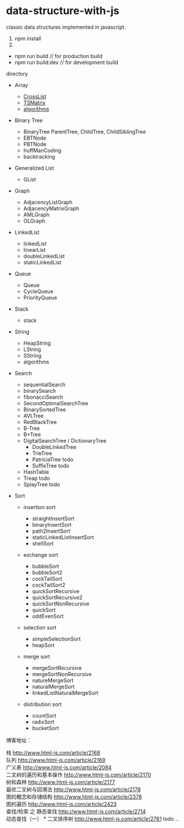 # data-structure-with-js

classic data structures implemented in javascript.

1. npm install
2.
- npm run build     // for production build
- npm run build:dev // for development build


directory

* Array
    * [CrossList](./src/Array/CrossList.js)
    * [TSMatrix](./src/Array/TSMatrix.js)
    * [algorithms](./src/Array/algorithms.js)

* Binary Tree
    * BinaryTree   ParentTree, ChildTree, ChildSiblingTree
    * EBTNode
    * PBTNode
    * huffManCoding
    * backtracking

* Generalized List
    * GList

* Graph
    * AdjacencyListGraph
    * AdjacencyMatrixGraph
    * AMLGraph
    * OLGraph

* LinkedList
    * linkedList
    * linearList
    * doubleLinkedList
    * staticLinkedList

* Queue
    * Queue
    * CycleQueue
    * PriorityQueue

* Stack
    * stack

* String
    * HeapString
    * LString
    * SString
    * algorithms

* Search
    * sequentialSearch
    * binarySearch
    * fibonacciSearch
    * SecondOptimalSearchTree
    * BinarySortedTree
    * AVLTree
    * RedBlackTree
    * B-Tree
    * B+Tree
    * DigitalSearchTree / DictionaryTree
        * DoubleLinkedTree
        * TrieTree
        * PatriciaTree    todo
        * SuffixTree    todo
    * HashTable
    * Treap    todo
    * SplayTree    todo

* Sort
    * insertion sort
        * straightInsertSort
        * binaryInsertSort
        * path2InsertSort
        * staticLinkedListInsertSort
        * shellSort
                
    *  exchange sort
        * bubbleSort
        * bubbleSort2
        * cockTailSort
        * cockTailSort2
        * quickSortRecursive
        * quickSortRecursive2
        * quickSortNonRecursive
        * quickSort
        * oddEvenSort
                
    * selection sort
        * simpleSelectionSort
        * heapSort

    * merge sort
        * mergeSortRecursive
        * mergeSortNonRecursive
        * natureMergeSort
        * naturalMergeSort
        * linkedListNaturalMergeSort

    * distribution sort
        * countSort
        * radixSort
        * bucketSort


博客地址：

栈   http://www.html-js.com/article/2168<br>
队列  http://www.html-js.com/article/2169<br>
广义表 http://www.html-js.com/article/2084<br>
二叉树的遍历和基本操作 http://www.html-js.com/article/2170<br>
树和森林    http://www.html-js.com/article/2177<br>
最优二叉树与回溯法   http://www.html-js.com/article/2178<br>
图的概念和存储结构   http://www.html-js.com/article/2378<br>
图的遍历    http://www.html-js.com/article/2423<br>
查找/检索 之 静态查找    http://www.html-js.com/article/2714<br>
动态查找（一） * 二叉排序树    http://www.html-js.com/article/2761
todo ..
